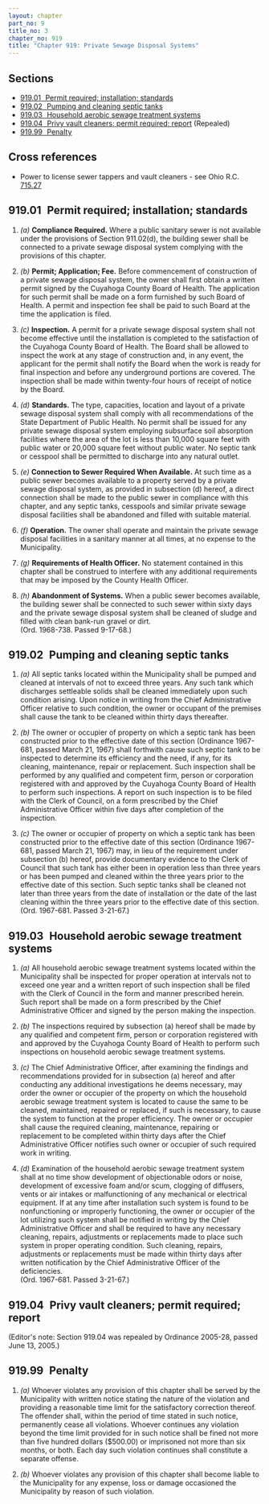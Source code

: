 ```yaml
---
layout: chapter
part_no: 9
title_no: 3
chapter_no: 919
title: "Chapter 919: Private Sewage Disposal Systems"
---
```


## Sections

* [919.01   Permit required; installation; standards](#91901-permit-required-installation-standards)
* [919.02   Pumping and cleaning septic tanks](#91902-pumping-and-cleaning-septic-tanks)
* [919.03   Household aerobic sewage treatment systems](#91903-household-aerobic-sewage-treatment-systems)
* [919.04   Privy vault cleaners; permit required; report](#91904-privy-vault-cleaners-permit-required-report) (Repealed)
* [919.99   Penalty](#91999-penalty)

## Cross references

* Power to license sewer tappers and vault cleaners - see Ohio R.C. [715.27][ORC 715.27]

## 919.01   Permit required; installation; standards

1. _(a)_ **Compliance Required.** Where a public sanitary sewer is not available
under the provisions of Section 911.02(d), the building sewer shall be connected
to a private sewage disposal system complying with the provisions of this
chapter.

2. _(b)_ **Permit; Application; Fee.** Before commencement of construction of a
private sewage disposal system, the owner shall first obtain a written permit
signed by the Cuyahoga County Board of Health. The application for such permit
shall be made on a form furnished by such Board of Health. A permit and
inspection fee shall be paid to such Board at the time the application is filed.

3. _(c)_ **Inspection.** A permit for a private sewage disposal system shall not
become effective until the installation is completed to the satisfaction of the
Cuyahoga County Board of Health. The Board shall be allowed to inspect the work
at any stage of construction and, in any event, the applicant for the permit
shall notify the Board when the work is ready for final inspection and before
any underground portions are covered. The inspection shall be made within
twenty-four hours of receipt of notice by the Board.

4. _(d)_ **Standards.** The type, capacities, location and layout of a private
sewage disposal system shall comply with all recommendations of the State
Department of Public Health. No permit shall be issued for any private sewage
disposal system employing subsurface soil absorption facilities where the area
of the lot is less than 10,000 square feet with public water or 20,000 square
feet without public water. No septic tank or cesspool shall be permitted to
discharge into any natural outlet.

5. _(e)_ **Connection to Sewer Required When Available.** At such time as a
public sewer becomes available to a property served by a private sewage disposal
system, as provided in subsection (d) hereof, a direct connection shall be made
to the public sewer in compliance with this chapter, and any septic tanks,
cesspools and similar private sewage disposal facilities shall be abandoned and
filled with suitable material.

6. _(f)_ **Operation.** The owner shall operate and maintain the private sewage
disposal facilities in a sanitary manner at all times, at no expense to the
Municipality.

7. _(g)_ **Requirements of Health Officer.** No statement contained in this
chapter shall be construed to interfere with any additional requirements that
may be imposed by the County Health Officer.

8. _(h)_ **Abandonment of Systems.** When a public sewer becomes available, the
building sewer shall be connected to such sewer within sixty days and the
private sewage disposal system shall be cleaned of sludge and filled with clean
bank-run gravel or dirt.\
(Ord. 1968-738. Passed 9-17-68.)

## 919.02   Pumping and cleaning septic tanks

1. _(a)_ All septic tanks located within the Municipality shall be pumped and
cleaned at intervals of not to exceed three years. Any such tank which
discharges settleable solids shall be cleaned immediately upon such condition
arising. Upon notice in writing from the Chief Administrative Officer relative
to such condition, the owner or occupant of the premises shall cause the tank to
be cleaned within thirty days thereafter.

2. _(b)_ The owner or occupier of property on which a septic tank has been
constructed prior to the effective date of this section (Ordinance 1967-681,
passed March 21, 1967) shall forthwith cause such septic tank to be inspected to
determine its efficiency and the need, if any, for its cleaning, maintenance,
repair or replacement. Such inspection shall be performed by any qualified and
competent firm, person or corporation registered with and approved by the
Cuyahoga County Board of Health to perform such inspections. A report on such
inspection is to be filed with the Clerk of Council, on a form prescribed by the
Chief Administrative Officer within five days after completion of the
inspection.

3. _(c)_ The owner or occupier of property on which a septic tank has been
constructed prior to the effective date of this section (Ordinance 1967-681,
passed March 21, 1967) may, in lieu of the requirement under subsection (b)
hereof, provide documentary evidence to the Clerk of Council that such tank has
either been in operation less than three years or has been pumped and cleaned
within the three years prior to the effective date of this section. Such septic
tanks shall be cleaned not later than three years from the date of installation
or the date of the last cleaning within the three years prior to the effective
date of this section.\
(Ord. 1967-681. Passed 3-21-67.)

## 919.03   Household aerobic sewage treatment systems

1. _(a)_ All household aerobic sewage treatment systems located within the
Municipality shall be inspected for proper operation at intervals not to exceed
one year and a written report of such inspection shall be filed with the Clerk
of Council in the form and manner prescribed herein. Such report shall be made
on a form prescribed by the Chief Administrative Officer and signed by the
person making the inspection.

2. _(b)_ The inspections required by subsection (a) hereof shall be made by any
qualified and competent firm, person or corporation registered with and approved
by the Cuyahoga County Board of Health to perform such inspections on household
aerobic sewage treatment systems.

3. _(c)_ The Chief Administrative Officer, after examining the findings and
recommendations provided for in subsection (a) hereof and after conducting any
additional investigations he deems necessary, may order the owner or occupier of
the property on which the household aerobic sewage treatment system is located
to cause the same to be cleaned, maintained, repaired or replaced, if such is
necessary, to cause the system to function at the proper efficiency. The owner
or occupier shall cause the required cleaning, maintenance, repairing or
replacement to be completed within thirty days after the Chief Administrative
Officer notifies such owner or occupier of such required work in writing.

4. _(d)_ Examination of the household aerobic sewage treatment system shall at
no time show development of objectionable odors or noise, development of
excessive foam and/or scum, clogging of diffusers, vents or air intakes or
malfunctioning of any mechanical or electrical equipment. If at any time after
installation such system is found to be nonfunctioning or improperly
functioning, the owner or occupier of the lot utilizing such system shall be
notified in writing by the Chief Administrative Officer and shall be required to
have any necessary cleaning, repairs, adjustments or replacements made to place
such system in proper operating condition. Such cleaning, repairs, adjustments
or replacements must be made within thirty days after written notification by
the Chief Administrative Officer of the deficiencies.\
(Ord. 1967-681. Passed 3-21-67.)

## 919.04   Privy vault cleaners; permit required; report

(Editor's note: Section 919.04 was repealed by Ordinance 2005-28, passed June
13, 2005.)

## 919.99   Penalty

1. _(a)_ Whoever violates any provision of this chapter shall be served by the
Municipality with written notice stating the nature of the violation and
providing a reasonable time limit for the satisfactory correction thereof. The
offender shall, within the period of time stated in such notice, permanently
cease all violations. Whoever continues any violation beyond the time limit
provided for in such notice shall be fined not more than five hundred dollars
($500.00) or imprisoned not more than six months, or both. Each day such
violation continues shall constitute a separate offense.

2. _(b)_ Whoever violates any provision of this chapter shall become liable to
the Municipality for any expense, loss or damage occasioned the Municipality by
reason of such violation.

[ORC 715.27]:<https://codes.ohio.gov/ohio-revised-code/section-715.27>
